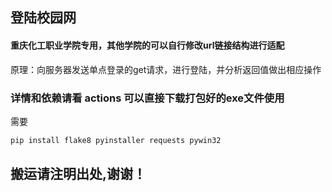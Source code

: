 ## 登陆校园网

#### 重庆化工职业学院专用，其他学院的可以自行修改url链接结构进行适配

原理：向服务器发送单点登录的get请求，进行登陆，并分析返回值做出相应操作

### 详情和依赖请看 actions 可以直接下载打包好的exe文件使用


需要

```python
pip install flake8 pyinstaller requests pywin32
```

## 搬运请注明出处,谢谢！

